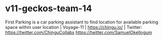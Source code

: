 # v11-geckos-team-14
First Parking is a car parking assistant to find location for available parking space within user location | Voyage-11 | https://chingu.io/ | Twitter: https://twitter.com/ChinguCollabs https://twitter.com/SamuelOkellogum
